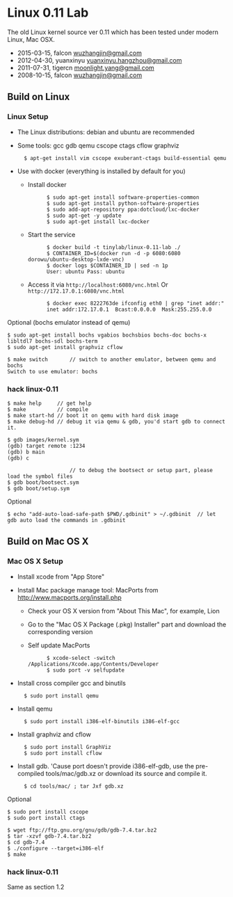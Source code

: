 Linux 0.11 Lab
==============

The old Linux kernel source ver 0.11 which has been tested under modern Linux, Mac OSX.

* 2015-03-15, falcon <wuzhangjin@gmail.com>
* 2012-04-30, yuanxinyu <yuanxinyu.hangzhou@gmail.com>
* 2011-07-31, tigercn <moonlight.yang@gmail.com>
* 2008-10-15, falcon <wuzhangjin@gmail.com>

## Build on Linux

### Linux Setup

* The Linux distributions: debian and ubuntu are recommended
* Some tools: gcc gdb qemu cscope ctags cflow graphviz

        $ apt-get install vim cscope exuberant-ctags build-essential qemu

* Use with docker (everything is installed by default for you)
    * Install docker

                $ sudo apt-get install software-properties-common
                $ sudo apt-get install python-software-properties
                $ sudo add-apt-repository ppa:dotcloud/lxc-docker
                $ sudo apt-get -y update
                $ sudo apt-get install lxc-docker

    * Start the service

                $ docker build -t tinylab/linux-0.11-lab ./
                $ CONTAINER_ID=$(docker run -d -p 6080:6080 dorowu/ubuntu-desktop-lxde-vnc)
                $ docker logs $CONTAINER_ID | sed -n 1p
                User: ubuntu Pass: ubuntu

    * Access it via `http://localhost:6080/vnc.html` Or `http://172.17.0.1:6080/vnc.html`

                $ docker exec 8222763de ifconfig eth0 | grep "inet addr:"
                inet addr:172.17.0.1  Bcast:0.0.0.0  Mask:255.255.0.0

Optional (bochs emulator instead of qemu)

    $ sudo apt-get install bochs vgabios bochsbios bochs-doc bochs-x libltdl7 bochs-sdl bochs-term
    $ sudo apt-get install graphviz cflow

    $ make switch       // switch to another emulator, between qemu and bochs
    Switch to use emulator: bochs

### hack linux-0.11

    $ make help		// get help
    $ make  		// compile
    $ make start-hd	// boot it on qemu with hard disk image
    $ make debug-hd	// debug it via qemu & gdb, you'd start gdb to connect it.

    $ gdb images/kernel.sym
    (gdb) target remote :1234
    (gdb) b main
    (gdb) c

                        // to debug the bootsect or setup part, please load the symbol files
    $ gdb boot/bootsect.sym
    $ gdb boot/setup.sym


Optional

    $ echo "add-auto-load-safe-path $PWD/.gdbinit" > ~/.gdbinit  // let gdb auto load the commands in .gdbinit

## Build on Mac OS X

### Mac OS X Setup

* Install xcode from "App Store"
* Install Mac package manage tool: MacPorts from http://www.macports.org/install.php

    * Check your OS X version from "About This Mac", for example, Lion
    * Go to the "Mac OS X Package (.pkg) Installer" part and download the corresponding version
    * Self update MacPorts

                $ xcode-select -switch /Applications/Xcode.app/Contents/Developer
                $ sudo port -v selfupdate

* Install cross compiler gcc and binutils

        $ sudo port install qemu

* Install qemu

        $ sudo port install i386-elf-binutils i386-elf-gcc

* Install graphviz and cflow

        $ sudo port install GraphViz
        $ sudo port install cflow

* Install gdb. 'Cause port doesn't provide i386-elf-gdb, use the pre-compiled tools/mac/gdb.xz or download its source and compile it.

        $ cd tools/mac/ ; tar Jxf gdb.xz

Optional

    $ sudo port install cscope
    $ sudo port install ctags

    $ wget ftp://ftp.gnu.org/gnu/gdb/gdb-7.4.tar.bz2
    $ tar -xzvf gdb-7.4.tar.bz2
    $ cd gdb-7.4
    $ ./configure --target=i386-elf
    $ make


### hack linux-0.11

Same as section 1.2
